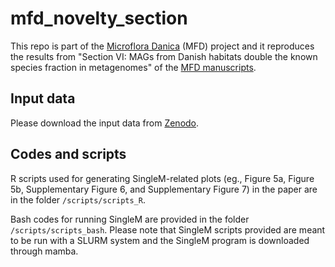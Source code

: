 # mfd_novelty_section
This repo is part of the [Microflora Danica](https://github.com/cmc-aau/mfd_wiki/wiki) (MFD) project and it reproduces the results from "Section VI: MAGs from Danish habitats double the known species fraction in metagenomes" of the [MFD manuscripts](https://www.biorxiv.org/content/10.1101/2024.06.27.600767v1).

## Input data
Please download the input data from [Zenodo](). 
## Codes and scripts
R scripts used for generating SingleM-related plots (eg., Figure 5a, Figure 5b, Supplementary Figure 6, and Supplementary Figure 7) in the paper are in the folder <code>/scripts/scripts_R</code>.

Bash codes for running SingleM are provided in the folder <code>/scripts/scripts_bash</code>. Please note that SingleM scripts provided are meant to be run with a SLURM system and the SingleM program is downloaded through mamba.



